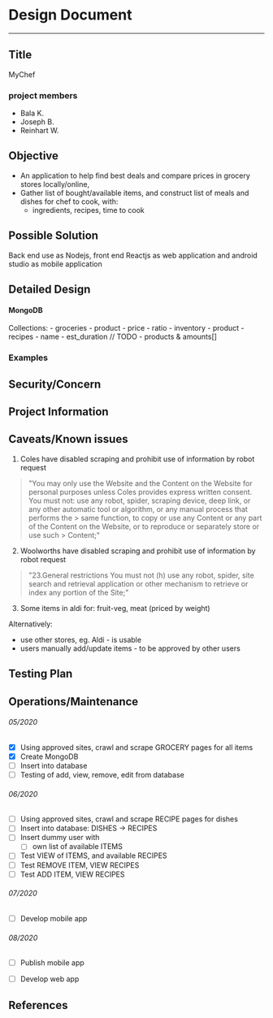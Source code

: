 # Design Document

---

## Title
MyChef

### project members
- Bala K.
- Joseph B.
- Reinhart W.

## Objective

- An application to help find best deals and compare prices in grocery stores locally/online,
- Gather list of bought/available items, and construct list of meals and dishes for chef to cook, with:
  - ingredients, recipes, time to cook

## Possible Solution
Back end use as Nodejs, front end Reactjs as web application and android studio as mobile application

## Detailed Design
#### MongoDB
Collections:
    - groceries
        - product
        - price
        - ratio
    - inventory
        - product
    - recipes
        - name
        - est_duration
        // TODO
        - products & amounts[]

### Examples
## Security/Concern
## Project Information


## Caveats/Known issues

1. Coles have disabled scraping and prohibit use of information by robot request

> "You may only use the Website and the Content on the Website for personal purposes unless Coles provides express written consent.
> You must not:
> use any robot, spider, scraping device, deep link, or any other automatic tool or algorithm, or any manual process that performs the > same function, to copy or use any Content or any part of the Content on the Website, or to reproduce or separately store or use such > Content;"


2. Woolworths have disabled scraping and prohibit use of information by robot request

> "23.General restrictions
> You must not
> (h) use any robot, spider, site search and retrieval application or other mechanism to retrieve or index any portion of the Site;"

3. Some items in aldi for: fruit-veg, meat (priced by weight)

Alternatively:
- use other stores, eg. Aldi - is usable
- users manually add/update items - to be approved by other users


## Testing Plan
## Operations/Maintenance
###### 05/2020
- [x] Using approved sites, crawl and scrape GROCERY pages for all items
- [x] Create MongoDB
- [ ] Insert into database
- [ ] Testing of add, view, remove, edit from database

###### 06/2020
- [ ] Using approved sites, crawl and scrape RECIPE pages for dishes
- [ ] Insert into database: DISHES -> RECIPES
- [ ] Insert dummy user with
  - [ ] own list of available ITEMS
- [ ] Test VIEW of ITEMS, and available RECIPES
- [ ] Test REMOVE ITEM, VIEW RECIPES
- [ ] Test ADD ITEM, VIEW RECIPES

###### 07/2020
- [ ] Develop mobile app


###### 08/2020
- [ ] Publish mobile app
- [ ] Develop web app


## References
